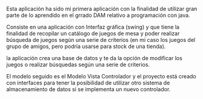 Esta aplicación ha sido mi primera aplicación con la finalidad de utilizar gran parte 
de lo aprendido en el grrado DAM relativo a programación con java.

Consiste en una aplicación con Interfaz gráfica (swing) y que tiene la finalidad de 
recopilar un catálogo de juegos de mesa y poder realizar búsqueda de juegos según una 
serie de criterios (en mi caso los juegos del grupo de amigos, pero podría usarse para stock de una tienda).

la aplicación crea una base de datos y te da la opción de modificar los juegos o realizar 
búsquedas según una serie de criterios.

El modelo seguido es el Modelo Vista Controlador y el proyecto está creado con interfaces 
para tener la posibilidad de utilizar otro sistema de almacenamiento de datos si se implementa
un nuevo controlador.

